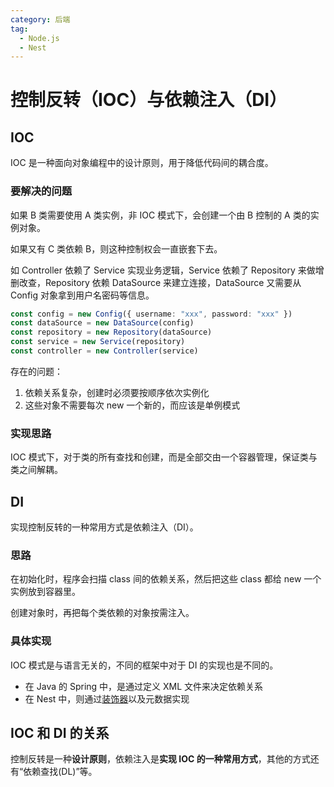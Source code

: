 ```yaml
---
category: 后端
tag:
  - Node.js
  - Nest
---
```


# 控制反转（IOC）与依赖注入（DI）

## IOC

IOC 是一种面向对象编程中的设计原则，用于降低代码间的耦合度。

### 要解决的问题

如果 B 类需要使用 A 类实例，非 IOC 模式下，会创建一个由 B 控制的 A 类的实例对象。

如果又有 C 类依赖 B，则这种控制权会一直嵌套下去。

如 Controller 依赖了 Service 实现业务逻辑，Service 依赖了 Repository 来做增删改查，Repository 依赖 DataSource 来建立连接，DataSource 又需要从 Config 对象拿到用户名密码等信息。

```ts
const config = new Config({ username: "xxx", password: "xxx" })
const dataSource = new DataSource(config)
const repository = new Repository(dataSource)
const service = new Service(repository)
const controller = new Controller(service)
```

存在的问题：

1. 依赖关系复杂，创建时必须要按顺序依次实例化
2. 这些对象不需要每次 new 一个新的，而应该是单例模式

### 实现思路

IOC 模式下，对于类的所有查找和创建，而是全部交由一个容器管理，保证类与类之间解耦。

## DI

实现控制反转的一种常用方式是依赖注入（DI）。

### 思路

在初始化时，程序会扫描 class 间的依赖关系，然后把这些 class 都给 new 一个实例放到容器里。

创建对象时，再把每个类依赖的对象按需注入。

### 具体实现

IOC 模式是与语言无关的，不同的框架中对于 DI 的实现也是不同的。

- 在 Java 的 Spring 中，是通过定义 XML 文件来决定依赖关系
- 在 Nest 中，则通过[装饰器](http://youky1.github.io/前端/TS/装饰器/)以及元数据实现

## IOC 和 DI 的关系

控制反转是一种**设计原则**，依赖注入是**实现 IOC 的一种常用方式**，其他的方式还有“依赖查找(DL)”等。
